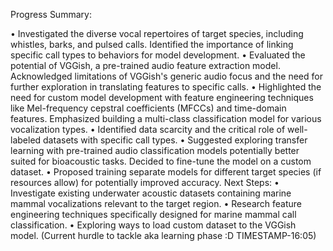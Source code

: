 Progress Summary:


•	Investigated the diverse vocal repertoires of target species, including whistles, barks, and pulsed calls. Identified the importance of linking specific call types to behaviors for model development.
•	Evaluated the potential of VGGish, a pre-trained audio feature extraction model. Acknowledged limitations of VGGish's generic audio focus and the need for further exploration in translating features to specific calls.
•	Highlighted the need for custom model development with feature engineering techniques like Mel-frequency cepstral coefficients (MFCCs) and time-domain features. Emphasized building a multi-class classification model for various vocalization types.
•	Identified data scarcity and the critical role of well-labeled datasets with specific call types.
•	Suggested exploring transfer learning with pre-trained audio classification models potentially better suited for bioacoustic tasks. Decided to fine-tune the model on a custom dataset.
•	Proposed training separate models for different target species (if resources allow) for potentially improved accuracy.
Next Steps:
•	Investigate existing underwater acoustic datasets containing marine mammal vocalizations relevant to the target region.
•	Research feature engineering techniques specifically designed for marine mammal call classification.
•	Exploring ways to load custom dataset to the VGGish model. (Current hurdle to tackle aka learning phase :D  TIMESTAMP-16:05)
